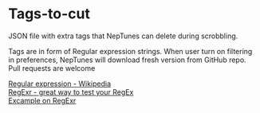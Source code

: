# Tags-to-cut
JSON file with extra tags that NepTunes can delete during scrobbling.

Tags are in form of Regular expression strings. When user turn on filtering in preferences, NepTunes will download fresh version from GitHub repo. Pull requests are welcome

[Regular expression - Wikipedia](https://en.wikipedia.org/wiki/Regular_expression)  
[RegExr - great way to test your RegEx](http://regexr.com)  
[Excample on RegExr](http://regexr.com/3dmic)
